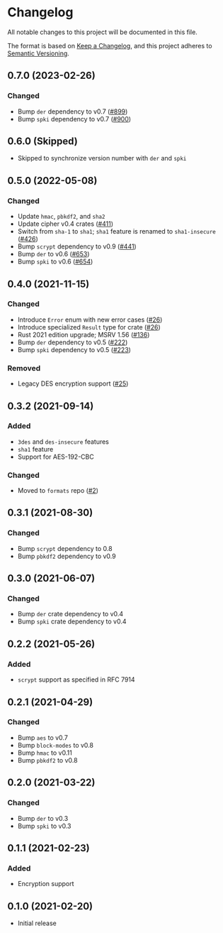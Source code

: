 # Changelog
All notable changes to this project will be documented in this file.

The format is based on [Keep a Changelog](https://keepachangelog.com/en/1.0.0/),
and this project adheres to [Semantic Versioning](https://semver.org/spec/v2.0.0.html).

## 0.7.0 (2023-02-26)
### Changed
- Bump `der` dependency to v0.7 ([#899])
- Bump `spki` dependency to v0.7 ([#900])

[#899]: https://github.com/RustCrypto/formats/pull/899
[#900]: https://github.com/RustCrypto/formats/pull/900

## 0.6.0 (Skipped)
- Skipped to synchronize version number with `der` and `spki`

## 0.5.0 (2022-05-08)
### Changed
- Update `hmac`, `pbkdf2`, and `sha2`
- Update cipher v0.4 crates ([#411])
- Switch from `sha-1` to `sha1`; `sha1` feature is renamed to `sha1-insecure` ([#426])
- Bump `scrypt` dependency to v0.9 ([#441])
- Bump `der` to v0.6 ([#653])
- Bump `spki` to v0.6 ([#654])

[#411]: https://github.com/RustCrypto/formats/pull/411
[#426]: https://github.com/RustCrypto/formats/pull/426
[#441]: https://github.com/RustCrypto/formats/pull/441
[#653]: https://github.com/RustCrypto/formats/pull/653
[#654]: https://github.com/RustCrypto/formats/pull/654

## 0.4.0 (2021-11-15)
### Changed
- Introduce `Error` enum with new error cases ([#26])
- Introduce specialized `Result` type for crate ([#26])
- Rust 2021 edition upgrade; MSRV 1.56 ([#136])
- Bump `der` dependency to v0.5 ([#222])
- Bump `spki` dependency to v0.5 ([#223])

### Removed
- Legacy DES encryption support ([#25])

[#25]: https://github.com/RustCrypto/formats/pull/25
[#26]: https://github.com/RustCrypto/formats/pull/26
[#136]: https://github.com/RustCrypto/formats/pull/136
[#222]: https://github.com/RustCrypto/formats/pull/222
[#223]: https://github.com/RustCrypto/formats/pull/223

## 0.3.2 (2021-09-14)
### Added
- `3des` and `des-insecure` features
- `sha1` feature
- Support for AES-192-CBC

### Changed
- Moved to `formats` repo ([#2])

[#2]: https://github.com/RustCrypto/formats/pull/2

## 0.3.1 (2021-08-30)
### Changed
- Bump `scrypt` dependency to 0.8
- Bump `pbkdf2` dependency to v0.9

## 0.3.0 (2021-06-07)
### Changed
- Bump `der` crate dependency to v0.4
- Bump `spki` crate dependency to v0.4

## 0.2.2 (2021-05-26)
### Added
- `scrypt` support as specified in RFC 7914

## 0.2.1 (2021-04-29)
### Changed
- Bump `aes` to v0.7
- Bump `block-modes` to v0.8
- Bump `hmac` to v0.11
- Bump `pbkdf2` to v0.8

## 0.2.0 (2021-03-22)
### Changed
- Bump `der` to v0.3
- Bump `spki` to v0.3

## 0.1.1 (2021-02-23)
### Added
- Encryption support

## 0.1.0 (2021-02-20)
- Initial release
